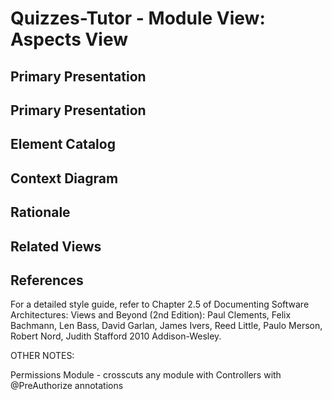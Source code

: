 # Quizzes-Tutor - Module View: Aspects View

## Primary Presentation

## Primary Presentation

## Element Catalog

## Context Diagram

## Rationale

## Related Views

## References
For a detailed style guide, refer to Chapter 2.5 of Documenting Software Architectures: Views and Beyond (2nd Edition): Paul Clements, Felix Bachmann, Len Bass, David Garlan, James Ivers, Reed Little, Paulo Merson, Robert Nord, Judith Stafford 2010 Addison-Wesley.

OTHER NOTES:

Permissions Module - crosscuts any module with Controllers with @PreAuthorize annotations